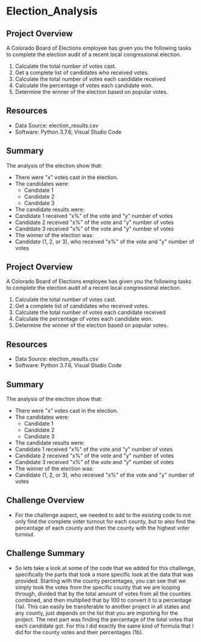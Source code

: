 # Election_Analysis

## Project Overview
A Colorado Board of Elections employee has given you the following tasks to complete the election audit of a recent local congressional election.

1. Calculate the total number of votes cast.
2. Get a complete list of candidates who received votes.
3. Calculate the total number of votes each candidate received
4. Calculate the percentage of votes each candidate won.
5. Determine the winner of the election based on popular votes.

## Resources
- Data Source: election_results.csv
- Software: Python 3.7.6, Visual Studio Code

## Summary
The analysis of the election show that:
- There were "x" votes cast in the election.
- The candidates were:
  - Candidate 1
  - Candidate 2
  - Candidate 3
 - The candidate results were:
  - Candidate 1 received "x%" of the vote and "y" number of votes
  - Candidate 2 received "x%" of the vote and "y" number of votes
  - Candidate 3 received "x%" of the vote and "y" number of votes
 - The winner of the election was:
  - Candidate (1, 2, or 3), who received "x%" of the vote and "y" number of votes
  

  

## Project Overview
A Colorado Board of Elections employee has given you the following tasks to complete the election audit of a recent local congressional election.

1. Calculate the total number of votes cast.
2. Get a complete list of candidates who received votes.
3. Calculate the total number of votes each candidate received
4. Calculate the percentage of votes each candidate won.
5. Determine the winner of the election based on popular votes.

## Resources
- Data Source: election_results.csv
- Software: Python 3.7.6, Visual Studio Code

## Summary
The analysis of the election show that:
- There were "x" votes cast in the election.
- The candidates were:
  - Candidate 1
  - Candidate 2
  - Candidate 3
 - The candidate results were:
  - Candidate 1 received "x%" of the vote and "y" number of votes
  - Candidate 2 received "x%" of the vote and "y" number of votes
  - Candidate 3 received "x%" of the vote and "y" number of votes
 - The winner of the election was:
  - Candidate (1, 2, or 3), who received "x%" of the vote and "y" number of votes

## Challenge Overview
  - For the challenge aspect, we needed to add to the existing code to not only find the complete voter turnout for each county, but to also find the percentage of each county and then the county with the highest voter turnout. 

## Challenge Summary
  - So lets take a look at some of the code that we added for this challenge, specifically the parts that took a more specific look at the data that was provided. Starting with the county percentages, you can see that we simply took the votes from the specific county that we are looping through, divided that by the total amount of votes from all the counties combined, and then multiplied that by 100 to convert it to a percentage (1a). This can easily be transferable to another project in all states and any county, just depends on the list that you are importing for the project. The next part was finding the percentage of the total votes that each candidate got. For this I did exactly the same kind of formula that I did for the county votes and their percentages (1b).